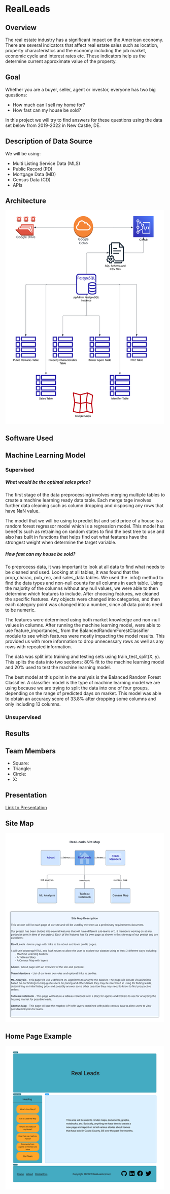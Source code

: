 # RealLeads

## Overview

The real estate industry has a significant impact on the American economy. There are several indicators that affect real estate sales such as location, property characteristics and the economy including the job market, economic cycle and interest rates etc. These indicators help us the determine current approximate value of the property.

## Goal

Whether you are a buyer, seller, agent or investor, everyone has two big questions:

- How much can I sell my home for?
- How fast can my house be sold?

In this project we will try to find answers for these questions using the data set below from 2019-2022 in New Castle, DE.

## Description of Data Source

We will be using:

- Multi Listing Service Data (MLS)
- Public Record (PD)
- Mortgage Data (MD)
- Census Data (CD)
- APIs

## Architecture

<img src="./static/images/architecture.png" alt="RealLeads Architecture Diagram" width="500"/>

## Software Used

## Machine Learning Model

### Supervised

##### What would be the optimal sales price?

The first stage of the data preprocessing involves merging multiple tables to create a machine learning ready data table. Each merge tage involves further data cleaning such as column dropping and disposing any rows that have NaN value.

The model that we will be using to predict list and sold price of a house is a random forest regressor model which is a regression model. This model has benefits such as retraining on random states to find the best tree to use and also has built in functions 
that helps find out what features have the strongest weight when determine the target variable.

##### How fast can my house be sold?

To preprocess data, it was important to look at all data to find what needs to be cleaned and used. Looking at all tables, it was found that the prop_charac, pub_rec, and sales_data tables. We used the .info() method to find the data types and non-null counts for all columns in each table. Using the majority of the columns without any null values, we were able to then determine which features to include. After choosing features, we cleaned the specific features. Any objects were changed into categories, and then each category point was changed into a number, since all data points need to be numeric. 

The features were determined using both market knowledge and non-null values in columns. After running the machine learning model, were able to use feature_importances_ from the BalancedRandomForestClassifier module to see which features were mostly impacting the model results. This provided us with more information to drop unnecessary rows as well as any rows with repeated information.  

The data was split into training and testing sets using train_test_split(X, y). This splits the data into two sections: 80% fit to the machine learning model and 20% used to test the machine learning model.

The best model at this point in the analysis is the Balanced Random Forest Classifier. A classifier model is the type of machine learning model we are using because we are trying to split the data into one of four groups, depending on the range of predicted days on market. This model was able to obtain an accuracy score of 33.8% after dropping some columns and only including 13 columns. 

### Unsupervised

## Results

## Team Members

- Square:
- Triangle:
- Circle:
- X:

## Presentation
[Link to Presentation](https://www.canva.com/design/DAFT70_iCEI/dEdaMSujGwRQv8tqX6JlCQ/view?utm_content=DAFT70_iCEI&utm_campaign=designshare&utm_medium=link&utm_source=publishsharelink)

## Site Map

<img src="./static/images/site_map.png" alt="Site Map Diagram" width="500"/>

## Home Page Example

<img src="./static/images/home_page_example.png" alt="Sample Home Page" width="500"/>
